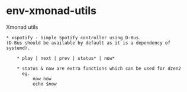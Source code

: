 env-xmonad-utils
================

Xmonad utils
    
    * xspotify - Simple Spotify controller using D-Bus.
    (D-Bus should be available by default as it is a dependency of systemd).
      
        * play | next | prev | status* | now*
        
        * status & now are extra functions which can be used for dzen2
          eg.
              now now
              echo $now
      
      

      
